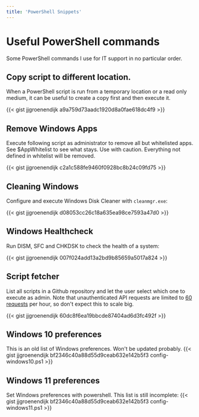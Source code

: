 ```yaml
---
title: 'PowerShell Snippets'
---
```


# Useful PowerShell commands
Some PowerShell commands I use for IT support in no particular order.

## Copy script to different location.
When a PowerShell script is run from a temporary location or a read only medium, it can be useful to create a copy first and then execute it.

{{< gist jjgroenendijk a9a759d73aadc1920d8a0fae618dc4f9 >}}

## Remove Windows Apps
Execute following script as administrator to remove all but whitelisted apps. See $AppWhitelist to see what stays.
Use with caution. Everything not defined in whitelist will be removed.

{{< gist jjgroenendijk c2a1c588fe9460f0928bc8b24c09fd75 >}}

## Cleaning Windows
Configure and execute Windows Disk Cleaner with `cleanmgr.exe`:

{{< gist jjgroenendijk d08053cc26c18a635ea98ce7593a47d0 >}}

## Windows Healthcheck
Run DISM, SFC and CHKDSK to check the health of a system:

{{< gist jjgroenendijk 007f024add13a2bd9b85659a5017a824 >}}

## Script fetcher
List all scripts in a Github repository and let the user select which one to execute as admin.
Note that unauthenticated API requests are limited to [60
requests](https://docs.github.com/en/rest/overview/resources-in-the-rest-api?apiVersion=2022-11-28#rate-limiting) per hour, so don't expect this to scale big.

{{< gist jjgroenendijk 60dc8f6ea19bbcde87404ad6d3fc492f >}}

## Windows 10 preferences
This is an old list of Windows preferences. Won't be updated probably.
{{< gist jjgroenendijk bf2346c40a88d55d9ceab632e142b5f3 config-windows10.ps1 >}}

## Windows 11 preferences
Set Windows preferences with powershell. This list is still incomplete:
{{< gist jjgroenendijk bf2346c40a88d55d9ceab632e142b5f3 config-windows11.ps1 >}}
